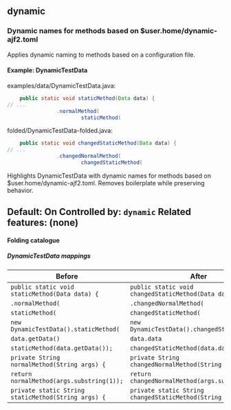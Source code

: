 ## dynamic

### Dynamic names for methods based on $user.home/dynamic-ajf2.toml
Applies dynamic naming to methods based on a configuration file.

#### Example: DynamicTestData

examples/data/DynamicTestData.java:
```java
    public static void staticMethod(Data data) {
// ...
                .normalMethod(
                        staticMethod(
```

folded/DynamicTestData-folded.java:
```java
    public static void changedStaticMethod(Data data) {
// ...
                .changedNormalMethod(
                        changedStaticMethod(
```

Highlights DynamicTestData with dynamic names for methods based on $user.home/dynamic-ajf2.toml.
Removes boilerplate while preserving behavior.

Default: On
Controlled by: `dynamic`
Related features: (none)
---

#### Folding catalogue

##### DynamicTestData mappings
| Before | After |
| --- | --- |
| `public static void staticMethod(Data data) {` | `public static void changedStaticMethod(Data data) {` |
| `.normalMethod(` | `.changedNormalMethod(` |
| `staticMethod(` | `changedStaticMethod(` |
| `new DynamicTestData().staticMethod(` | `new DynamicTestData().changedStaticMethod(` |
| `data.getData()` | `data.data` |
| `staticMethod(data.getData());` | `changedStaticMethod(data.data);` |
| `private String normalMethod(String args) {` | `private String changedNormalMethod(String args) {` |
| `return normalMethod(args.substring(1));` | `return changedNormalMethod(args.substring(1));` |
| `private static String staticMethod(String args) {` | `private static String changedStaticMethod(String args) {` |
